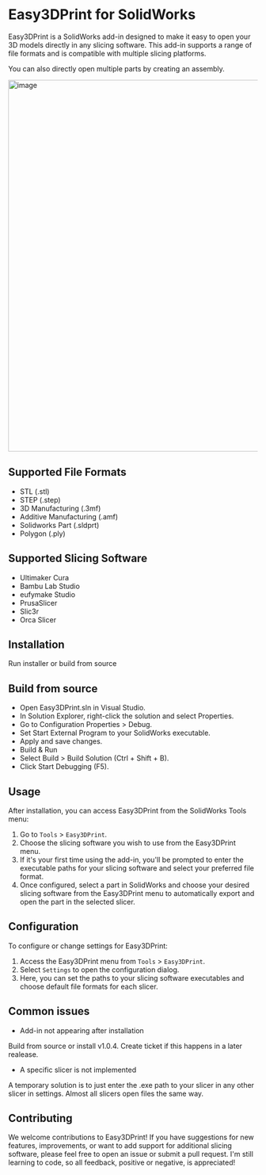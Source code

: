 # Easy3DPrint for SolidWorks

Easy3DPrint is a SolidWorks add-in designed to make it easy to open your 3D models directly in any slicing software. This add-in supports a range of file formats and is compatible with multiple slicing platforms.

You can also directly open multiple parts by creating an assembly.

<img width="750" alt="image" src="https://github.com/SalamiSimon/Easy3DPrint/assets/9504348/cd22afc3-f0ab-463e-bbd6-54b1f4f0ec9f">




## Supported File Formats

- STL (.stl)
- STEP (.step)
- 3D Manufacturing (.3mf)
- Additive Manufacturing (.amf)
- Solidworks Part (.sldprt)
- Polygon (.ply)

## Supported Slicing Software

- Ultimaker Cura
- Bambu Lab Studio
- eufymake Studio
- PrusaSlicer
- Slic3r
- Orca Slicer

## Installation

Run installer or build from source

## Build from source
- Open Easy3DPrint.sln in Visual Studio.
- In Solution Explorer, right-click the solution and select Properties.
- Go to Configuration Properties > Debug.
- Set Start External Program to your SolidWorks executable.
- Apply and save changes.
- Build & Run
- Select Build > Build Solution (Ctrl + Shift + B).
- Click Start Debugging (F5).

## Usage

After installation, you can access Easy3DPrint from the SolidWorks Tools menu:

1. Go to `Tools` > `Easy3DPrint`.
2. Choose the slicing software you wish to use from the Easy3DPrint menu.
3. If it's your first time using the add-in, you'll be prompted to enter the executable paths for your slicing software and select your preferred file format.
4. Once configured, select a part in SolidWorks and choose your desired slicing software from the Easy3DPrint menu to automatically export and open the part in the selected slicer.

## Configuration

To configure or change settings for Easy3DPrint:

1. Access the Easy3DPrint menu from `Tools` > `Easy3DPrint`.
2. Select `Settings` to open the configuration dialog.
3. Here, you can set the paths to your slicing software executables and choose default file formats for each slicer.

## Common issues
- Add-in not appearing after installation
  
Build from source or install v1.0.4. Create ticket if this happens in a later realease.
- A specific slicer is not implemented
  
A temporary solution is to just enter the .exe path to your slicer in any other slicer in settings. Almost all slicers open files the same way.

## Contributing

We welcome contributions to Easy3DPrint! If you have suggestions for new features, improvements, or want to add support for additional slicing software, please feel free to open an issue or submit a pull request. I'm still learning to code, so all feedback, positive or negative, is appreciated!
